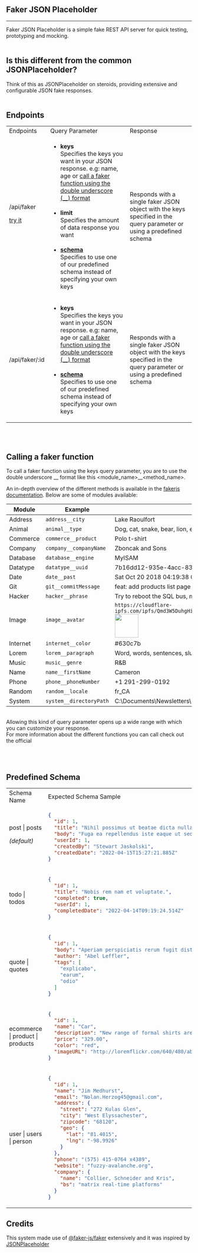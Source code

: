 ## Faker JSON Placeholder

---

Faker JSON Placeholder is a simple fake REST API server for quick testing, prototyping and mocking.
<br><br>
## Is this different from the common JSONPlaceholder? ###

Think of this as JSONPlaceholder on steroids, providing extensive and configurable JSON fake responses.
<br><br>
## Endpoints ###

<table style="width:100%;">
<tr>
<td> Endpoints </td> <td> Query Parameter </td> <td> Response </td>
</tr>
<tr>
<td> 
/api/faker <br>

[try it](http://127.0.0.1:3000/api/faker)
</td> 
<td>

- **keys** <br>
  Specifies the keys you want in your JSON response.
  e.g: name, age or [call a faker function using the double underscore (\_\_) format](#calling-a-faker-function) <br><br>
- **limit** <br>
  Specifies the amount of data response you want <br><br>
- **[schema](#predefined-schema)** <br>
Specifies to use one of our predefined schema instead of specifying your own keys
</td> 
<td> Responds with a single faker JSON object with the keys specified in the query parameter or using a predefined schema</td>
</tr>
<tr>
<td> /api/faker/:id </td> 
<td>

- **keys** <br>
  Specifies the keys you want in your JSON response.
  e.g: name, age or [call a faker function using the double underscore (\_\_) format](#calling-a-faker-function) <br><br>
- **[schema](#predefined-schema)** <br>
Specifies to use one of our predefined schema instead of specifying your own keys
</td> 
<td> Responds with a single faker JSON object with the keys specified in the query parameter or using a predefined schema</td>
</tr>
</table>
<br><br>

## Calling a faker function

To call a faker function using the keys query parameter, you are to use the double underscore \_\_ format like this <module_name>__<method_name>. <br>

An in-depth overview of the different methods is available in the [fakerjs documentation](https://fakerjs.dev/guide/). Below are some of modules available:

| Module   | Example                        | Output                                                                                                                                                                                                                  |
| -------- | ------------------------------ | ----------------------------------------------------------------------------------------------------------------------------------------------------------------------------------------------------------------------- |
| Address  | `address__city`         | Lake Raoulfort                                                                                                                                                                                                          |
| Animal   | `animal__type`          | Dog, cat, snake, bear, lion, etc.                                                                                                                                                                                       |
| Commerce | `commerce__product`     | Polo t-shirt                                                                                                                                                                                                            |
| Company  | `company__companyName`  | Zboncak and Sons                                                                                                                                                                                                        |
| Database | `database__engine`      | MyISAM                                                                                                                                                                                                                  |
| Datatype | `datatype__uuid`        | 7b16dd12-935e-4acc-8381-b1e457bf0176                                                                                                                                                                                    |
| Date     | `date__past`            | Sat Oct 20 2018 04:19:38 GMT-0700 (Pacific Daylight Time)                                                                                                                                                                                          |
| Git      | `git__commitMessage`    | feat: add products list page                                                                                                                                                                                            |
| Hacker   | `hacker__phrase`        | Try to reboot the SQL bus, maybe it will bypass the virtual application!                                                                                                                                |
| Image    | `image__avatar`         | `https://cloudflare-ipfs.com/ipfs/Qmd3W5DuhgHirLHGVixi6V76LhCkZUz6pnFt5AJBiyvHye/avatar/233.jpg` <img src="https://cloudflare-ipfs.com/ipfs/Qmd3W5DuhgHirLHGVixi6V76LhCkZUz6pnFt5AJBiyvHye/avatar/233.jpg" width="64"/> |
| Internet | `internet__color`       | #630c7b                                                                                                                                                                                                                 |
| Lorem    | `lorem__paragraph`      | Word, words, sentences, slug (lorem-ipsum), paragraph(s), text, lines                                                                                                                                                   |
| Music    | `music__genre`          | R&B                                                                                                                                                                                                                     |
| Name     | `name__firstName`       | Cameron                                                                                                                                                                                                                 |
| Phone    | `phone__phoneNumber`    | +1 291-299-0192                                                                                                                                                                                                         |
| Random   | `random__locale`        | fr_CA                                                                                                                                                                                                                   |
| System   | `system__directoryPath` | C:\Documents\Newsletters\        |                                                                                                     

<br>
Allowing this kind of query parameter opens up a wide range with which you can customize your response. <br>
For more information about the different functions you can call check out the official

<br><br>

## Predefined Schema 

<table style="width:100%;">
<tr>
<td width="25%"> Schema Name </td> <td> Expected Schema Sample </td>
</tr>
<tr>
<td> 
post | posts <br>

*(default)*
</td> 
<td>


```json
{
  "id": 1,
  "title": "Nihil possimus ut beatae dicta nulla eaque sapiente.",
  "body": "Fuga ea repellendus iste eaque ut sed velit eum consequatur.",
  "userId": 1,
  "createdBy": "Stewart Jaskolski",
  "createdDate": "2022-04-15T15:27:21.885Z"
}
```

</td>
</tr>
<tr>
<td> todo | todos </td> 
<td>


```json
{
  "id": 1,
  "title": "Nobis rem nam et voluptate.",
  "completed": true,
  "userId": 1,
  "completedDate": "2022-04-14T09:19:24.514Z"
}
```

</td>
</tr>
<tr>
<td> quote | quotes </td> 
<td>


```json
{
  "id": 1,
  "body": "Aperiam perspiciatis rerum fugit distinctio.",
  "author": "Abel Leffler",
  "tags": [
    "explicabo",
    "earum",
    "odio"
  ]
}
```

</td>
</tr>
<tr>
<td> ecommerce | product | products </td> 
<td>


```json
{
  "id": 1,
  "name": "Car",
  "description": "New range of formal shirts are designed keeping you in mind. With fits and styling that will make you stand apart",
  "price": "329.00",
  "color": "red",
  "imageURL": "http://loremflickr.com/640/480/abstract"
}
```

</td>
</tr>
<tr>
<td> user | users | person </td> 
<td>


```json
{
  "id": 1,
  "name": "Jim Medhurst",
  "email": "Nolan.Herzog45@gmail.com",
  "address": {
    "street": "272 Kulas Glen",
    "city": "West Elyssachester",
    "zipcode": "68120",
    "geo": {
      "lat": "81.4015",
      "lng": "-98.9926"
    }
  },
  "phone": "(575) 415-0764 x4389",
  "website": "fuzzy-avalanche.org",
  "company": {
    "name": "Collier, Schneider and Kris",
    "bs": "matrix real-time platforms"
  }
}
```

</td>
</tr>
</table>

## Credits

This system made use of [@faker-js/faker](https://fakerjs.dev/) extensively and it was inspired by [JSONPlaceholder](https://jsonplaceholder.typicode.com/) 
